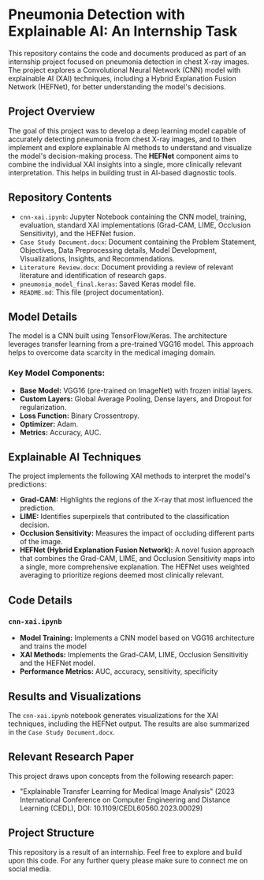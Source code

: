 # Pneumonia Detection with Explainable AI: An Internship Task

This repository contains the code and documents produced as part of an internship project focused on pneumonia detection in chest X-ray images. The project explores a Convolutional Neural Network (CNN) model with explainable AI (XAI) techniques, including a Hybrid Explanation Fusion Network (HEFNet), for better understanding the model's decisions.

## Project Overview

The goal of this project was to develop a deep learning model capable of accurately detecting pneumonia from chest X-ray images, and to then implement and explore explainable AI methods to understand and visualize the model's decision-making process. The **HEFNet** component aims to combine the individual XAI insights into a single, more clinically relevant interpretation. This helps in building trust in AI-based diagnostic tools.

## Repository Contents

*   `cnn-xai.ipynb`:  Jupyter Notebook containing the CNN model, training, evaluation, standard XAI implementations (Grad-CAM, LIME, Occlusion Sensitivity), and the HEFNet fusion.
*   `Case Study Document.docx`: Document containing the Problem Statement, Objectives, Data Preprocessing details, Model Development, Visualizations, Insights, and Recommendations.
*   `Literature Review.docx`: Document providing a review of relevant literature and identification of research gaps.
*   `pneumonia_model_final.keras`: Saved Keras model file.
*   `README.md`: This file (project documentation).

## Model Details

The model is a CNN built using TensorFlow/Keras. The architecture leverages transfer learning from a pre-trained VGG16 model. This approach helps to overcome data scarcity in the medical imaging domain.

### Key Model Components:

*   **Base Model:** VGG16 (pre-trained on ImageNet) with frozen initial layers.
*   **Custom Layers:** Global Average Pooling, Dense layers, and Dropout for regularization.
*   **Loss Function:** Binary Crossentropy.
*   **Optimizer:** Adam.
*   **Metrics:** Accuracy, AUC.

## Explainable AI Techniques

The project implements the following XAI methods to interpret the model's predictions:

*   **Grad-CAM:** Highlights the regions of the X-ray that most influenced the prediction.
*   **LIME:** Identifies superpixels that contributed to the classification decision.
*   **Occlusion Sensitivity:** Measures the impact of occluding different parts of the image.
*   **HEFNet (Hybrid Explanation Fusion Network):** A novel fusion approach that combines the Grad-CAM, LIME, and Occlusion Sensitivity maps into a single, more comprehensive explanation. The HEFNet uses weighted averaging to prioritize regions deemed most clinically relevant.

## Code Details

### `cnn-xai.ipynb`

* **Model Training:** Implements a CNN model based on VGG16 architecture and trains the model
* **XAI Methods:** Implements the Grad-CAM, LIME, Occlusion Sensitivitiy and the HEFNet model.
* **Performance Metrics:** AUC, accuracy, sensitivity, specificity

## Results and Visualizations

The `cnn-xai.ipynb` notebook generates visualizations for the XAI techniques, including the HEFNet output. The results are also summarized in the `Case Study Document.docx`.

## Relevant Research Paper

This project draws upon concepts from the following research paper:

*   "Explainable Transfer Learning for Medical Image Analysis" (2023 International Conference on Computer Engineering and Distance Learning (CEDL), DOI: 10.1109/CEDL60560.2023.00029)


## Project Structure

This repository is a result of an internship. Feel free to explore and build upon this code. For any further query please make sure to connect me on social media.

